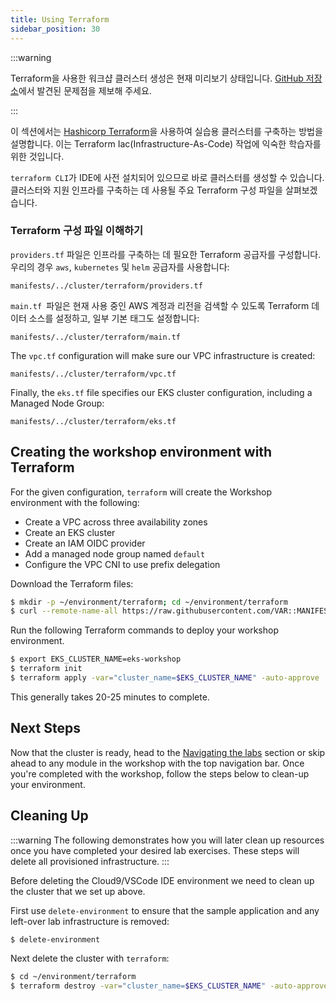 ```yaml
---
title: Using Terraform
sidebar_position: 30
---
```


:::warning

Terraform을 사용한 워크샵 클러스터 생성은 현재 미리보기 상태입니다. [GitHub 저장소](https://github.com/aws-samples/eks-workshop-v2/issues)에서 발견된 문제점을 제보해 주세요.

:::

이 섹션에서는 [Hashicorp Terraform](https://developer.hashicorp.com/terraform)을 사용하여 실습용 클러스터를 구축하는 방법을 설명합니다. 이는 Terraform Iac(Infrastructure-As-Code) 작업에 익숙한 학습자를 위한 것입니다.

`terraform CLI`가 IDE에 사전 설치되어 있으므로 바로 클러스터를 생성할 수 있습니다. 클러스터와 지원 인프라를 구축하는 데 사용될 주요 Terraform 구성 파일을 살펴보겠습니다.

### Terraform 구성 파일 이해하기

`providers.tf` 파일은 인프라를 구축하는 데 필요한 Terraform 공급자를 구성합니다. 우리의 경우 `aws`, `kubernetes` 및 `helm` 공급자를 사용합니다:

```file hidePath=true
manifests/../cluster/terraform/providers.tf
```

`main.tf `파일은 현재 사용 중인 AWS 계정과 리전을 검색할 수 있도록 Terraform 데이터 소스를 설정하고, 일부 기본 태그도 설정합니다:

```file hidePath=true
manifests/../cluster/terraform/main.tf
```

The `vpc.tf` configuration will make sure our VPC infrastructure is created:

```file hidePath=true
manifests/../cluster/terraform/vpc.tf
```

Finally, the `eks.tf` file specifies our EKS cluster configuration, including a Managed Node Group:

```file hidePath=true
manifests/../cluster/terraform/eks.tf
```

## Creating the workshop environment with Terraform

For the given configuration, `terraform` will create the Workshop environment with the following:

- Create a VPC across three availability zones
- Create an EKS cluster
- Create an IAM OIDC provider
- Add a managed node group named `default`
- Configure the VPC CNI to use prefix delegation

Download the Terraform files:

```bash
$ mkdir -p ~/environment/terraform; cd ~/environment/terraform
$ curl --remote-name-all https://raw.githubusercontent.com/VAR::MANIFESTS_OWNER/VAR::MANIFESTS_REPOSITORY/VAR::MANIFESTS_REF/cluster/terraform/{main.tf,variables.tf,providers.tf,vpc.tf,eks.tf}
```

Run the following Terraform commands to deploy your workshop environment.

```bash
$ export EKS_CLUSTER_NAME=eks-workshop
$ terraform init
$ terraform apply -var="cluster_name=$EKS_CLUSTER_NAME" -auto-approve
```

This generally takes 20-25 minutes to complete.

## Next Steps

Now that the cluster is ready, head to the [Navigating the labs](/docs/introduction/navigating-labs) section or skip ahead to any module in the workshop with the top navigation bar. Once you're completed with the workshop, follow the steps below to clean-up your environment.

## Cleaning Up

:::warning
The following demonstrates how you will later clean up resources once you have completed your desired lab exercises. These steps will delete all provisioned infrastructure.
:::

Before deleting the Cloud9/VSCode IDE environment we need to clean up the cluster that we set up above.

First use `delete-environment` to ensure that the sample application and any left-over lab infrastructure is removed:

```bash
$ delete-environment
```

Next delete the cluster with `terraform`:

```bash
$ cd ~/environment/terraform
$ terraform destroy -var="cluster_name=$EKS_CLUSTER_NAME" -auto-approve
```